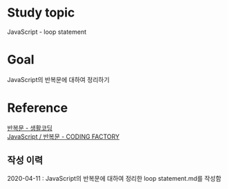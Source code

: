 # Study topic
  
JavaScript - loop statement  
  
# Goal
  
JavaScript의 반복문에 대하여 정리하기  
  
# Reference
  
<a href = "https://opentutorials.org/course/3332/21119" target = "_blank">반복문 - 생활코딩</a>  
<a href = "https://www.codingfactory.net/10443" target = "_blank">JavaScript / 반복문 - CODING FACTORY</a>  
  
## 작성 이력
  
2020-04-11 : JavaScript의 반복문에 대하여 정리한 loop statement.md를 작성함
